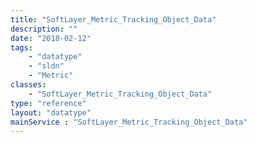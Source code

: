 ```yaml
---
title: "SoftLayer_Metric_Tracking_Object_Data"
description: ""
date: "2018-02-12"
tags:
    - "datatype"
    - "sldn"
    - "Metric"
classes:
    - "SoftLayer_Metric_Tracking_Object_Data"
type: "reference"
layout: "datatype"
mainService : "SoftLayer_Metric_Tracking_Object_Data"
---
```

